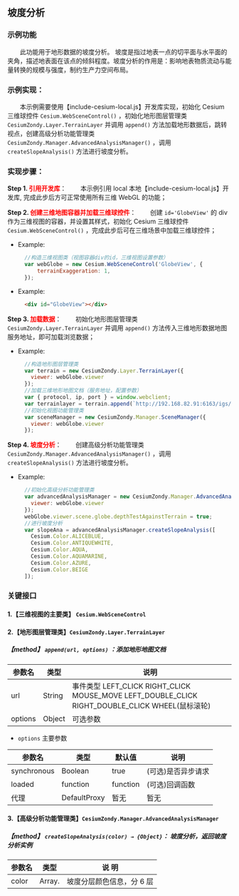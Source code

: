## 坡度分析

### 示例功能

&ensp;&ensp;&ensp;&ensp;此功能用于地形数据的坡度分析。 坡度是指过地表一点的切平面与水平面的夹角，描述地表面在该点的倾斜程度。坡度分析的作用是：影响地表物质流动与能量转换的规模与强度，制约生产力空间布局。

### 示例实现：

&ensp;&ensp;&ensp;&ensp;本示例需要使用【include-cesium-local.js】开发库实现，初始化 Cesium 三维球控件 `Cesium.WebSceneControl()` ，初始化地形图层管理类 `CesiumZondy.Layer.TerrainLayer` 并调用 `append()` 方法加载地形数据后，跳转视点，创建高级分析功能管理类 `CesiumZondy.Manager.AdvancedAnalysisManager()` ，调用 `createSlopeAnalysis()` 方法进行坡度分析。

### 实现步骤：

**Step 1. <font color=red>引用开发库</font>**：
&ensp;&ensp;&ensp;&ensp;本示例引用 local 本地【include-cesium-local.js】开发库, 完成此步后方可正常使用所有三维 WebGL 的功能；

**Step 2. <font color=red>创建三维地图容器并加载三维球控件</font>**：
&ensp;&ensp;&ensp;&ensp;创建 `id='GlobeView'` 的 div 作为三维视图的容器，并设置其样式，初始化 Cesium 三维球控件 `Cesium.WebSceneControl()` ，完成此步后可在三维场景中加载三维球控件；

- Example:

  ```Javascript
    //构造三维视图类（视图容器div的id，三维视图设置参数）
    var webGlobe = new Cesium.WebSceneControl('GlobeView', {
        terrainExaggeration: 1,
    });
  ```

- Example:
  ```html
    <div id="GlobeView"></div>
  ```

**Step 3. <font color=red>加载数据</font>**：
&ensp;&ensp;&ensp;&ensp;初始化地形图层管理类 `CesiumZondy.Layer.TerrainLayer` 并调用 `append()` 方法传入三维地形数据地图服务地址，即可加载浏览数据；

- Example:
  ```Javascript
    //构造地形图层管理类
    var terrain = new CesiumZondy.Layer.TerrainLayer({
      viewer: webGlobe.viewer
    });
    //加载三维地形地图文档（服务地址，配置参数）
    var { protocol, ip, port } = window.webclient;
    var terrainlayer = terrain.append(`http://192.168.82.91:6163/igs/rest/g3d/terrain`, {});
    //初始化视图功能管理类
    var sceneManager = new CesiumZondy.Manager.SceneManager({
      viewer: webGlobe.viewer
    });
  ```

**Step 4. <font color=red>坡度分析</font>**：
&ensp;&ensp;&ensp;&ensp;创建高级分析功能管理类 `CesiumZondy.Manager.AdvancedAnalysisManager()` ，调用 `createSlopeAnalysis()` 方法进行坡度分析。

- Example:
  ```Javascript
    //初始化高级分析功能管理类
    var advancedAnalysisManager = new CesiumZondy.Manager.AdvancedAnalysisManager({
      viewer: webGlobe.viewer
    });
    webGlobe.viewer.scene.globe.depthTestAgainstTerrain = true;
    //进行坡度分析
    var slopeAna = advancedAnalysisManager.createSlopeAnalysis([
      Cesium.Color.ALICEBLUE,
      Cesium.Color.ANTIQUEWHITE,
      Cesium.Color.AQUA,
      Cesium.Color.AQUAMARINE,
      Cesium.Color.AZURE,
      Cesium.Color.BEIGE
    ]);
  ```

### 关键接口

#### 1.【三维视图的主要类】 `Cesium.WebSceneControl`

#### 2.【地形图层管理类】`CesiumZondy.Layer.TerrainLayer`

##### 【method】 `append(url, options)` ：添加地形地图文档

| 参数名  | 类型   | 说明                                                                                            |
| ------- | ------ | ----------------------------------------------------------------------------------------------- |
| url     | String | 事件类型 LEFT_CLICK RIGHT_CLICK MOUSE_MOVE LEFT_DOUBLE_CLICK RIGHT_DOUBLE_CLICK WHEEL(鼠标滚轮) |
| options | Object | 可选参数                                                                                        |

- `options` 主要参数

| 参数名      | 类型         | 默认值   | 说明               |
| ----------- | ------------ | -------- | ------------------ |
| synchronous | Boolean      | true     | (可选)是否异步请求 |
| loaded      | function     | function | (可选)回调函数     |
| 代理        | DefaultProxy | 暂无     | 暂无               |

#### 3.【高级分析功能管理类】`CesiumZondy.Manager.AdvancedAnalysisManager`

##### 【method】 `createSlopeAnalysis(color) → {Object}`： 坡度分析，返回坡度分析实例

| 参数名 | 类型          | 说 明                     |
| ------ | ------------- | ------------------------- |
| color  | Array.<Color> | 坡度分层颜色信息，分 6 层 |
